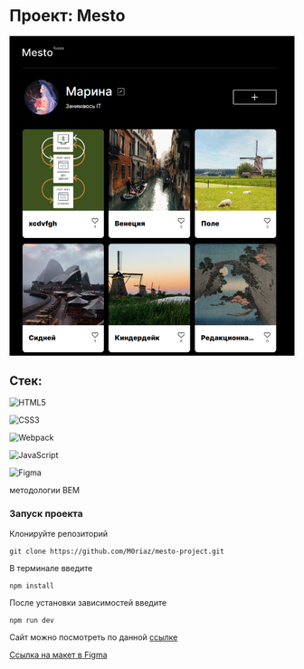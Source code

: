 # Проект: Mesto

![Начальное состояние страницы](src/images/preview.png)

## Стек:
![HTML5](https://img.shields.io/badge/html5-%23E34F26.svg?style=for-the-badge&logo=html5&logoColor=white)

![CSS3](https://img.shields.io/badge/css3-%231572B6.svg?style=for-the-badge&logo=css3&logoColor=white)

![Webpack](https://img.shields.io/badge/webpack-%238DD6F9.svg?style=for-the-badge&logo=webpack&logoColor=black)

![JavaScript](https://img.shields.io/badge/javascript-%23323330.svg?style=for-the-badge&logo=javascript&logoColor=%23F7DF1E)

![Figma](https://img.shields.io/badge/figma-%23F24E1E.svg?style=for-the-badge&logo=figma&logoColor=white)

методологии BEM

### Запуск проекта

Клонируйте репозиторий

```
git clone https://github.com/M0riaz/mesto-project.git
```

В терминале введите

```
npm install
```

После установки зависимостей введите

```
npm run dev
```



Сайт можно посмотреть по данной [ссылке](<https://m0riaz.github.io/mesto-project/>)

[Ссылка на макет в Figma](<https://www.figma.com/file/Uolgj4zyImuek71ihHgboP/Sprint-4---12-(Yandex-Practicum)?type=design&node-id=0%3A1&t=CqADX8S65Y8p1Do4-1>)